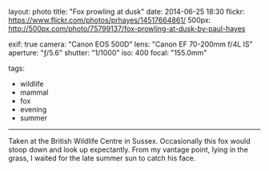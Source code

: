 layout: photo
title: "Fox prowling at dusk"
date: 2014-06-25 18:30
flickr: https://www.flickr.com/photos/prhayes/14517664861/
500px: http://500px.com/photo/75799137/fox-prowling-at-dusk-by-paul-hayes

exif: true
camera: "Canon EOS 500D"
lens: "Canon EF 70-200mm f/4L IS"
aperture: "ƒ/5.6"
shutter: "1/1000"
iso: 400
focal: "155.0mm"

tags:
  - wildlife
  - mammal
  - fox
  - evening
  - summer
---

Taken at the British Wildlife Centre in Sussex. Occasionally this fox would stoop down and look up expectantly. From my vantage point, lying in the grass, I waited for the late summer sun to catch his face.
